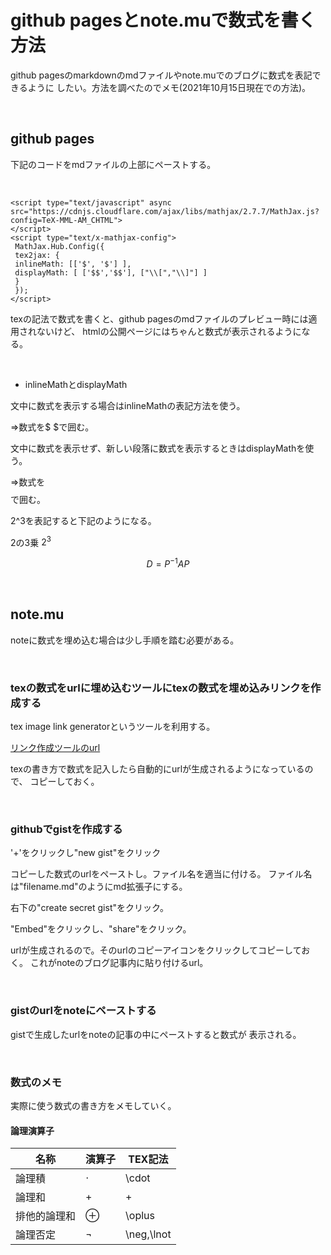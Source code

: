 <script type="text/javascript" async src="https://cdnjs.cloudflare.com/ajax/libs/mathjax/2.7.7/MathJax.js?config=TeX-MML-AM_CHTML">
</script>
<script type="text/x-mathjax-config">
 MathJax.Hub.Config({
 tex2jax: {
 inlineMath: [['$', '$'] ],
 displayMath: [ ['$$','$$'], ["\\[","\\]"] ]
 }
 });
</script>


# github pagesとnote.muで数式を書く方法

github pagesのmarkdownのmdファイルやnote.muでのブログに数式を表記できるように
したい。方法を調べたのでメモ(2021年10月15日現在での方法)。

<br />

## github pages

下記のコードをmdファイルの上部にペーストする。

<br />

```
<script type="text/javascript" async src="https://cdnjs.cloudflare.com/ajax/libs/mathjax/2.7.7/MathJax.js?config=TeX-MML-AM_CHTML">
</script>
<script type="text/x-mathjax-config">
 MathJax.Hub.Config({
 tex2jax: {
 inlineMath: [['$', '$'] ],
 displayMath: [ ['$$','$$'], ["\\[","\\]"] ]
 }
 });
</script>
```

texの記法で数式を書くと、github pagesのmdファイルのプレビュー時には適用されないけど、
htmlの公開ページにはちゃんと数式が表示されるようになる。

<br />

- inlineMathとdisplayMath

文中に数式を表示する場合はinlineMathの表記方法を使う。

⇒数式を$ $で囲む。

文中に数式を表示せず、新しい段落に数式を表示するときはdisplayMathを使う。

⇒数式を$$ $$で囲む。

2^3を表記すると下記のようになる。

2の3乗 $2^3$

$$
D = P^{-1} A P
$$

<br />

## note.mu

noteに数式を埋め込む場合は少し手順を踏む必要がある。

<br />

### texの数式をurlに埋め込むツールにtexの数式を埋め込みリンクを作成する

tex image link generatorというツールを利用する。

[リンク作成ツールのurl](https://tex-image-link-generator.herokuapp.com/)

texの書き方で数式を記入したら自動的にurlが生成されるようになっているので、
コピーしておく。

<br />

### githubでgistを作成する

'+'をクリックし"new gist"をクリック

コピーした数式のurlをペーストし。ファイル名を適当に付ける。
ファイル名は"filename.md"のようにmd拡張子にする。

右下の"create secret gist"をクリック。

"Embed"をクリックし、"share"をクリック。

urlが生成されるので。そのurlのコピーアイコンをクリックしてコピーしておく。
これがnoteのブログ記事内に貼り付けるurl。

<br />

### gistのurlをnoteにペーストする

gistで生成したurlをnoteの記事の中にペーストすると数式が
表示される。

<br />

### 数式のメモ

実際に使う数式の書き方をメモしていく。

#### 論理演算子

| 名称 | 演算子 | TEX記法 |
| ---- | ---- |  ----|
| 論理積 | $\cdot$ | \cdot |
| 論理和 | + | + |
| 排他的論理和 | $\oplus$ | \oplus |
| 論理否定 | $\lnot$ | \neg,\lnot |





